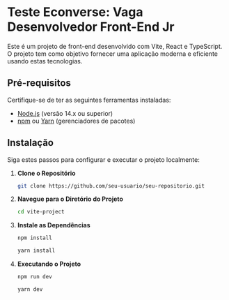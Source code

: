 # Teste Econverse: Vaga Desenvolvedor Front-End Jr

Este é um projeto de front-end desenvolvido com Vite, React e TypeScript. O projeto tem como objetivo fornecer uma aplicação moderna e eficiente usando estas tecnologias.

## Pré-requisitos

Certifique-se de ter as seguintes ferramentas instaladas:

- [Node.js](https://nodejs.org/) (versão 14.x ou superior)
- [npm](https://www.npmjs.com/) ou [Yarn](https://classic.yarnpkg.com/) (gerenciadores de pacotes)

## Instalação

Siga estes passos para configurar e executar o projeto localmente:

1. **Clone o Repositório**

   ```bash
   git clone https://github.com/seu-usuario/seu-repositorio.git
   ```

2. **Navegue para o Diretório do Projeto**

   ```bash
   cd vite-project

   ```

3. **Instale as Dependências**

   ```bash
   npm install

   yarn install

   ```

4. **Executando o Projeto**

   ```bash
   npm run dev

   yarn dev
   ```
